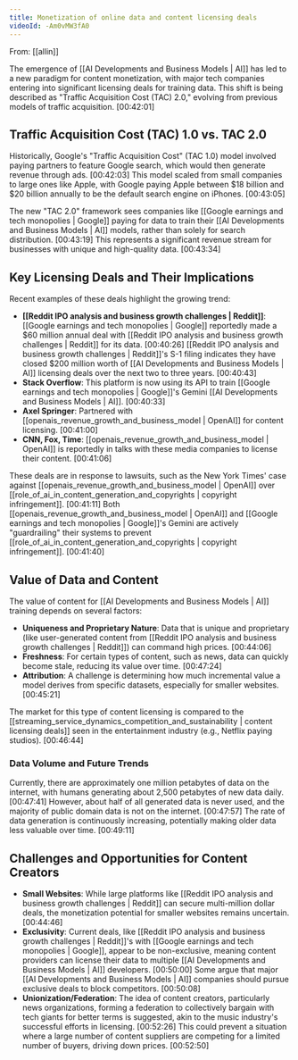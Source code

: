 ```yaml
---
title: Monetization of online data and content licensing deals
videoId: -Am0vMW3fA0
---
```


From: [[allin]] <br/> 

The emergence of [[AI Developments and Business Models | AI]] has led to a new paradigm for content monetization, with major tech companies entering into significant licensing deals for training data. This shift is being described as "Traffic Acquisition Cost (TAC) 2.0," evolving from previous models of traffic acquisition. <a class="yt-timestamp" data-t="00:42:01">[00:42:01]</a>

## Traffic Acquisition Cost (TAC) 1.0 vs. TAC 2.0

Historically, Google's "Traffic Acquisition Cost" (TAC 1.0) model involved paying partners to feature Google search, which would then generate revenue through ads. <a class="yt-timestamp" data-t="00:42:03">[00:42:03]</a> This model scaled from small companies to large ones like Apple, with Google paying Apple between $18 billion and $20 billion annually to be the default search engine on iPhones. <a class="yt-timestamp" data-t="00:43:05">[00:43:05]</a>

The new "TAC 2.0" framework sees companies like [[Google earnings and tech monopolies | Google]] paying for data to train their [[AI Developments and Business Models | AI]] models, rather than solely for search distribution. <a class="yt-timestamp" data-t="00:43:19">[00:43:19]</a> This represents a significant revenue stream for businesses with unique and high-quality data. <a class="yt-timestamp" data-t="00:43:34">[00:43:34]</a>

## Key Licensing Deals and Their Implications

Recent examples of these deals highlight the growing trend:
*   **[[Reddit IPO analysis and business growth challenges | Reddit]]**: [[Google earnings and tech monopolies | Google]] reportedly made a $60 million annual deal with [[Reddit IPO analysis and business growth challenges | Reddit]] for its data. <a class="yt-timestamp" data-t="00:40:26">[00:40:26]</a> [[Reddit IPO analysis and business growth challenges | Reddit]]'s S-1 filing indicates they have closed $200 million worth of [[AI Developments and Business Models | AI]] licensing deals over the next two to three years. <a class="yt-timestamp" data-t="00:40:43">[00:40:43]</a>
*   **Stack Overflow**: This platform is now using its API to train [[Google earnings and tech monopolies | Google]]'s Gemini [[AI Developments and Business Models | AI]]. <a class="yt-timestamp" data-t="00:40:33">[00:40:33]</a>
*   **Axel Springer**: Partnered with [[openais_revenue_growth_and_business_model | OpenAI]] for content licensing. <a class="yt-timestamp" data-t="00:41:00">[00:41:00]</a>
*   **CNN, Fox, Time**: [[openais_revenue_growth_and_business_model | OpenAI]] is reportedly in talks with these media companies to license their content. <a class="yt-timestamp" data-t="00:41:06">[00:41:06]</a>

These deals are in response to lawsuits, such as the New York Times' case against [[openais_revenue_growth_and_business_model | OpenAI]] over [[role_of_ai_in_content_generation_and_copyrights | copyright infringement]]. <a class="yt-timestamp" data-t="00:41:11">[00:41:11]</a> Both [[openais_revenue_growth_and_business_model | OpenAI]] and [[Google earnings and tech monopolies | Google]]'s Gemini are actively "guardrailing" their systems to prevent [[role_of_ai_in_content_generation_and_copyrights | copyright infringement]]. <a class="yt-timestamp" data-t="00:41:40">[00:41:40]</a>

## Value of Data and Content

The value of content for [[AI Developments and Business Models | AI]] training depends on several factors:
*   **Uniqueness and Proprietary Nature**: Data that is unique and proprietary (like user-generated content from [[Reddit IPO analysis and business growth challenges | Reddit]]) can command high prices. <a class="yt-timestamp" data-t="00:44:06">[00:44:06]</a>
*   **Freshness**: For certain types of content, such as news, data can quickly become stale, reducing its value over time. <a class="yt-timestamp" data-t="00:47:24">[00:47:24]</a>
*   **Attribution**: A challenge is determining how much incremental value a model derives from specific datasets, especially for smaller websites. <a class="yt-timestamp" data-t="00:45:21">[00:45:21]</a>

The market for this type of content licensing is compared to the [[streaming_service_dynamics_competition_and_sustainability | content licensing deals]] seen in the entertainment industry (e.g., Netflix paying studios). <a class="yt-timestamp" data-t="00:46:44">[00:46:44]</a>

### Data Volume and Future Trends
Currently, there are approximately one million petabytes of data on the internet, with humans generating about 2,500 petabytes of new data daily. <a class="yt-timestamp" data-t="00:47:41">[00:47:41]</a> However, about half of all generated data is never used, and the majority of public domain data is not on the internet. <a class="yt-timestamp" data-t="00:47:57">[00:47:57]</a> The rate of data generation is continuously increasing, potentially making older data less valuable over time. <a class="yt-timestamp" data-t="00:49:11">[00:49:11]</a>

## Challenges and Opportunities for Content Creators

*   **Small Websites**: While large platforms like [[Reddit IPO analysis and business growth challenges | Reddit]] can secure multi-million dollar deals, the monetization potential for smaller websites remains uncertain. <a class="yt-timestamp" data-t="00:44:46">[00:44:46]</a>
*   **Exclusivity**: Current deals, like [[Reddit IPO analysis and business growth challenges | Reddit]]'s with [[Google earnings and tech monopolies | Google]], appear to be non-exclusive, meaning content providers can license their data to multiple [[AI Developments and Business Models | AI]] developers. <a class="yt-timestamp" data-t="00:50:00">[00:50:00]</a> Some argue that major [[AI Developments and Business Models | AI]] companies should pursue exclusive deals to block competitors. <a class="yt-timestamp" data-t="00:50:08">[00:50:08]</a>
*   **Unionization/Federation**: The idea of content creators, particularly news organizations, forming a federation to collectively bargain with tech giants for better terms is suggested, akin to the music industry's successful efforts in licensing. <a class="yt-timestamp" data-t="00:52:26">[00:52:26]</a> This could prevent a situation where a large number of content suppliers are competing for a limited number of buyers, driving down prices. <a class="yt-timestamp" data-t="00:52:50">[00:52:50]</a>